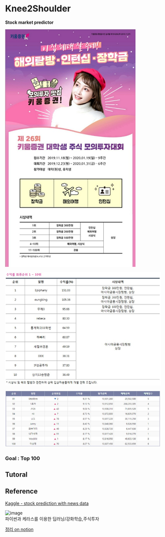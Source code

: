 # Knee2Shoulder
**Stock market predictor**

<img src="main.jpg" alt="image" style="zoom:80%;" />

![image](01.jpg)

![image](02.jpg)

### Goal : Top 100

## Tutoral

## Reference

[Kaggle - stock prediction with news data](https://www.kaggle.com/c/two-sigma-financial-news)  

![image](https://img1.daumcdn.net/thumb/R800x0/?scode=mtistory2&fname=https%3A%2F%2Ft1.daumcdn.net%2Fcfile%2Ftistory%2F99628A445C04ECB72A)  
파이썬과 케라스를 이용한 딥러닝/강화학습,주식투자

[정리 on notion](https://www.notion.so/casselkim/76a5c957397d40b584ffd70a59208a8a)
